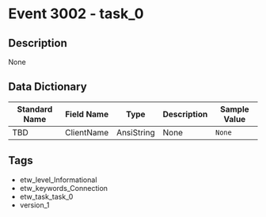 # Event 3002 - task_0

## Description
None

## Data Dictionary
|Standard Name|Field Name|Type|Description|Sample Value|
|---|---|---|---|---|
|TBD|ClientName|AnsiString|None|`None`|

## Tags
* etw_level_Informational
* etw_keywords_Connection
* etw_task_task_0
* version_1